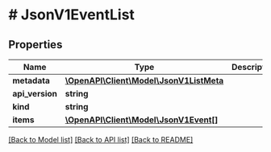 # # JsonV1EventList

## Properties

Name | Type | Description | Notes
------------ | ------------- | ------------- | -------------
**metadata** | [**\OpenAPI\Client\Model\JsonV1ListMeta**](JsonV1ListMeta.md) |  | [optional]
**api_version** | **string** |  | [optional]
**kind** | **string** |  | [optional]
**items** | [**\OpenAPI\Client\Model\JsonV1Event[]**](JsonV1Event.md) |  | [optional]

[[Back to Model list]](../../README.md#models) [[Back to API list]](../../README.md#endpoints) [[Back to README]](../../README.md)
